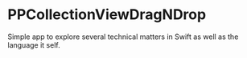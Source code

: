 # PPCollectionViewDragNDrop
Simple app to explore several technical matters in Swift as well as the language it self.

